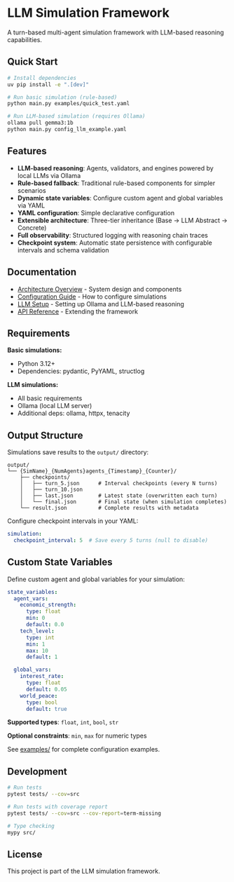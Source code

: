 # LLM Simulation Framework

A turn-based multi-agent simulation framework with LLM-based reasoning capabilities.

## Quick Start

```bash
# Install dependencies
uv pip install -e ".[dev]"

# Run basic simulation (rule-based)
python main.py examples/quick_test.yaml

# Run LLM-based simulation (requires Ollama)
ollama pull gemma3:1b
python main.py config_llm_example.yaml
```

## Features

- **LLM-based reasoning**: Agents, validators, and engines powered by local LLMs via Ollama
- **Rule-based fallback**: Traditional rule-based components for simpler scenarios
- **Dynamic state variables**: Configure custom agent and global variables via YAML
- **YAML configuration**: Simple declarative configuration
- **Extensible architecture**: Three-tier inheritance (Base → LLM Abstract → Concrete)
- **Full observability**: Structured logging with reasoning chain traces
- **Checkpoint system**: Automatic state persistence with configurable intervals and schema validation

## Documentation

- [Architecture Overview](docs/ARCHITECTURE.md) - System design and components
- [Configuration Guide](docs/CONFIGURATION.md) - How to configure simulations
- [LLM Setup](docs/LLM_SETUP.md) - Setting up Ollama and LLM-based reasoning
- [API Reference](docs/API.md) - Extending the framework

## Requirements

**Basic simulations:**
- Python 3.12+
- Dependencies: pydantic, PyYAML, structlog

**LLM simulations:**
- All basic requirements
- Ollama (local LLM server)
- Additional deps: ollama, httpx, tenacity

## Output Structure

Simulations save results to the `output/` directory:

```
output/
└── {SimName}_{NumAgents}agents_{Timestamp}_{Counter}/
    ├── checkpoints/
    │   ├── turn_5.json      # Interval checkpoints (every N turns)
    │   ├── turn_10.json
    │   ├── last.json        # Latest state (overwritten each turn)
    │   └── final.json       # Final state (when simulation completes)
    └── result.json          # Complete results with metadata
```

Configure checkpoint intervals in your YAML:
```yaml
simulation:
  checkpoint_interval: 5  # Save every 5 turns (null to disable)
```

## Custom State Variables

Define custom agent and global variables for your simulation:

```yaml
state_variables:
  agent_vars:
    economic_strength:
      type: float
      min: 0
      default: 0.0
    tech_level:
      type: int
      min: 1
      max: 10
      default: 1

  global_vars:
    interest_rate:
      type: float
      default: 0.05
    world_peace:
      type: bool
      default: true
```

**Supported types**: `float`, `int`, `bool`, `str`

**Optional constraints**: `min`, `max` for numeric types

See [examples/](examples/) for complete configuration examples.

## Development

```bash
# Run tests
pytest tests/ --cov=src

# Run tests with coverage report
pytest tests/ --cov=src --cov-report=term-missing

# Type checking
mypy src/
```

## License

This project is part of the LLM simulation framework.